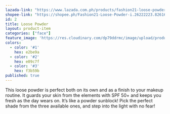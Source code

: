 ```yaml
---
lazada-link: "https://www.lazada.com.ph/products/fashion21-loose-powder-i254100486-s349009825.html?spm=a2o4l.seller.list.34.5de16cc97h3Fhe&mp=1"
shopee-link: "https://shopee.ph/Fashion21-Loose-Powder-i.26222223.826165486"
id: 2
title: Loose Powder
layout: product-item
categories: ["face"]
feature_image: 'https://res.cloudinary.com/dp79ddrmc/image/upload/products/loosePowder.jpg'
colors:
  - color: '#1'
    hex: e2be9a
  - color: '#2'
    hex: e09c7f
  - color: '#3'
    hex: f3b59b
published: true
---
```

This loose powder is perfect both on its own and as a finish to your makeup routine. It guards your skin from the elements with SPF 50+ and keeps you fresh as the day wears on. It’s like a powder sunblock! Pick the perfect shade from the three available ones, and step into the light with no fear!
